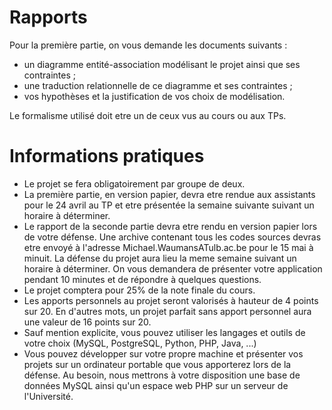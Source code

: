 # Rapports
Pour la première partie, on vous demande les documents suivants :
- un diagramme entité-association modélisant le projet ainsi que ses contraintes ;
- une traduction relationnelle de ce diagramme et ses contraintes ;
- vos hypothèses et la justification de vos choix de modélisation.

Le formalisme utilisé doit etre un de ceux vus au cours ou aux TPs.

# Informations pratiques
- Le projet se fera obligatoirement par groupe de deux.
- La première partie, en version papier, devra etre rendue aux assistants pour le 24 avril au TP et etre présentée la semaine suivante suivant un horaire à déterminer.
- Le rapport de la seconde partie devra etre rendu en version papier lors de votre défense. Une archive contenant tous les codes sources devras etre envoyé à l'adresse Michael.WaumansATulb.ac.be pour le 15 mai à minuit. La défense du projet aura lieu la meme semaine suivant un horaire à déterminer. On vous demandera de présenter votre application pendant 10 minutes et de répondre à quelques questions.
- Le projet comptera pour 25% de la note finale du cours.
- Les apports personnels au projet seront valorisés à hauteur de 4 points sur 20. En d'autres mots, un projet parfait sans apport personnel aura une valeur de 16 points sur 20.
- Sauf mention explicite, vous pouvez utiliser les langages et outils de votre choix (MySQL, PostgreSQL, Python, PHP, Java, ...)
- Vous pouvez développer sur votre propre machine et présenter vos projets sur un ordinateur portable que vous apporterez lors de la défense. Au besoin, nous mettrons à votre disposition une base de données MySQL ainsi qu'un espace web PHP sur un serveur de l'Université.